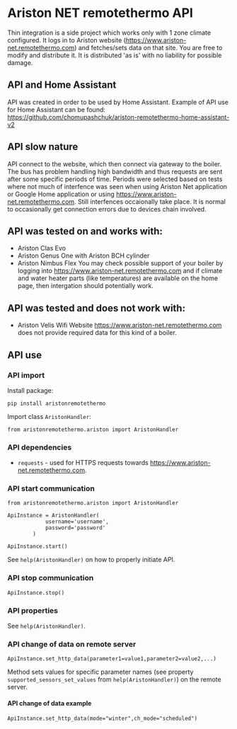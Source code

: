 # Ariston NET remotethermo API
Thin integration is a side project which works only with 1 zone climate configured. It logs in to Ariston website (https://www.ariston-net.remotethermo.com) and fetches/sets data on that site.
You are free to modify and distribute it. It is distributed 'as is' with no liability for possible damage.

## API and Home Assistant
API was created in order to be used by Home Assistant. Example of API use for Home Assistant can be found: https://github.com/chomupashchuk/ariston-remotethermo-home-assistant-v2

## API slow nature
API connect to the website, which then connect via gateway to the boiler. The bus has problem handling high bandwidth and thus requests are sent after some specific periods of time. Periods were selected based on tests where not much of interfence was seen when using Ariston Net application or Google Home application or using https://www.ariston-net.remotethermo.com. Still interfences occaionally take place. It is normal to occasionally get connection errors due to devices chain involved.

## API was tested on and works with:
  - Ariston Clas Evo
  - Ariston Genus One with Ariston BCH cylinder
  - Ariston Nimbus Flex
You may check possible support of your boiler by logging into https://www.ariston-net.remotethermo.com and if climate and water heater parts (like temperatures) are available on the home page, then intergation should potentially work.

## API was tested and does not work with:
  - Ariston Velis Wifi
Website https://www.ariston-net.remotethermo.com does not provide required data for this kind of a boiler.

## API use
### API import
Install package:
```
pip install aristonremotethermo
```
Import class `AristonHandler`:
```
from aristonremotethermo.ariston import AristonHandler
```

### API dependencies
  - `requests` - used for HTTPS requests towards https://www.ariston-net.remotethermo.com.
  
### API start communication
```
from aristonremotethermo.ariston import AristonHandler

ApiInstance = AristonHandler(
            username='username',
            password='password'
        )

ApiInstance.start()
```
See `help(AristonHandler)` on how to properly initiate API.


### API stop communication
```
ApiInstance.stop()
```

### API properties
See `help(AristonHandler)`.

### API change of data on remote server
```
ApiInstance.set_http_data(parameter1=value1,parameter2=value2,...)
```
Method sets values for specific parameter names (see property `supported_sensors_set_values` from `help(AristonHandler)`) on the remote server.

#### API change of data example
```
ApiInstance.set_http_data(mode="winter",ch_mode="scheduled")
```